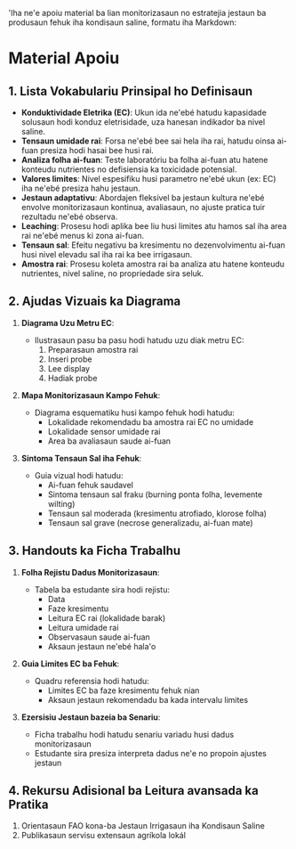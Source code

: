 'Iha ne'e apoiu material ba lian monitorizasaun no estratejia jestaun ba produsaun fehuk iha kondisaun saline, formatu iha Markdown:

# Material Apoiu

## 1. Lista Vokabulariu Prinsipal ho Definisaun

- **Konduktividade Eletrika (EC)**: Ukun ida ne'ebé hatudu kapasidade solusaun hodi konduz eletrisidade, uza hanesan indikador ba nivel saline.
- **Tensaun umidade rai**: Forsa ne'ebé bee sai hela iha rai, hatudu oinsa ai-fuan presiza hodi hasai bee husi rai.
- **Analiza folha ai-fuan**: Teste laboratóriu ba folha ai-fuan atu hatene konteudu nutrientes no defisiensia ka toxicidade potensial.
- **Valores limites**: Nivel espesifiku husi parametro ne'ebé ukun (ex: EC) iha ne'ebé presiza hahu jestaun.
- **Jestaun adaptativu**: Abordajen fleksivel ba jestaun kultura ne'ebé envolve monitorizasaun kontinua, avaliasaun, no ajuste pratica tuir rezultadu ne'ebé observa.
- **Leaching**: Prosesu hodi aplika bee liu husi limites atu hamos sal iha area rai ne'ebé menus ki zona ai-fuan.
- **Tensaun sal**: Efeitu negativu ba kresimentu no dezenvolvimentu ai-fuan husi nivel elevadu sal iha rai ka bee irrigasaun.
- **Amostra rai**: Prosesu koleta amostra rai ba analiza atu hatene konteudu nutrientes, nivel saline, no propriedade sira seluk.

## 2. Ajudas Vizuais ka Diagrama

1. **Diagrama Uzu Metru EC**:
   - Ilustrasaun pasu ba pasu hodi hatudu uzu diak metru EC:
     1. Preparasaun amostra rai
     2. Inseri probe
     3. Lee display
     4. Hadiak probe

2. **Mapa Monitorizasaun Kampo Fehuk**:
   - Diagrama esquematiku husi kampo fehuk hodi hatudu:
     - Lokalidade rekomendadu ba amostra rai EC no umidade
     - Lokalidade sensor umidade rai
     - Area ba avaliasaun saude ai-fuan

3. **Sintoma Tensaun Sal iha Fehuk**:
   - Guia vizual hodi hatudu:
     - Ai-fuan fehuk saudavel
     - Sintoma tensaun sal fraku (burning ponta folha, levemente wilting)
     - Tensaun sal moderada (kresimentu atrofiado, klorose folha)
     - Tensaun sal grave (necrose generalizadu, ai-fuan mate)

## 3. Handouts ka Ficha Trabalhu

1. **Folha Rejistu Dadus Monitorizasaun**:
   - Tabela ba estudante sira hodi rejistu:
     - Data
     - Faze kresimentu
     - Leitura EC rai (lokalidade barak)
     - Leitura umidade rai
     - Observasaun saude ai-fuan
     - Aksaun jestaun ne'ebé hala'o

2. **Guia Limites EC ba Fehuk**:
   - Quadru referensia hodi hatudu:
     - Limites EC ba faze kresimentu fehuk nian
     - Aksaun jestaun rekomendadu ba kada intervalu limites

3. **Ezersisiu Jestaun bazeia ba Senariu**:
   - Ficha trabalhu hodi hatudu senariu variadu husi dadus monitorizasaun
   - Estudante sira presiza interpreta dadus ne'e no propoin ajustes jestaun

## 4. Rekursu Adisional ba Leitura avansada ka Pratika

1. Orientasaun FAO kona-ba Jestaun Irrigasaun iha Kondisaun Saline
2. Publikasaun servisu extensaun agríkola lokál